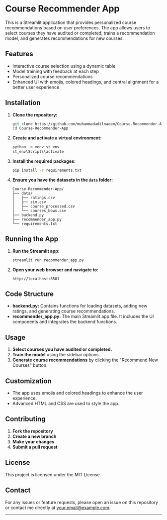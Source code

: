 # **Course Recommender App**

This is a Streamlit application that provides personalized course recommendations based on user preferences. The app allows users to select courses they have audited or completed, trains a recommendation model, and generates recommendations for new courses.



## **Features**

- Interactive course selection using a dynamic table
- Model training with feedback at each step
- Personalized course recommendations
- Enhanced UI with emojis, colored headings, and central alignment for a better user experience

## **Installation**

1. **Clone the repository:**
    ```bash
    git clone https://github.com/muhammadadilnaeem/Course-Recommender-App.git
    cd Course-Recommender-App
    ```

2. **Create and activate a virtual environment:**
    ```bash
    python -m venv st_env
    st_env\Scripts\activate
    ```

3. **Install the required packages:**
    ```bash
    pip install -r requirements.txt
    ```

4. **Ensure you have the datasets in the `data` folder:**
    ```
    Course-Recommender-App/
    ├── data/
    │   ├── ratings.csv
    │   ├── sim.csv
    │   ├── course_processed.csv
    │   └── courses_bows.csv
    ├── backend.py
    ├── recommender_app.py
    └── requirements.txt
    ```

## **Running the App**

1. **Run the Streamlit app:**
    ```bash
    streamlit run recommender_app.py
    ```

2. **Open your web browser and navigate to:**
    ```
    http://localhost:8501
    ```

## **Code Structure**

- **backend.py:** Contains functions for loading datasets, adding new ratings, and generating course recommendations.
- **recommender_app.py:** The main Streamlit app file. It includes the UI components and integrates the backend functions.

## **Usage**

1. **Select courses you have audited or completed.**
2. **Train the model** using the sidebar options.
3. **Generate course recommendations** by clicking the "Recommend New Courses" button.

## **Customization**

- The app uses emojis and colored headings to enhance the user experience.
- Advanced HTML and CSS are used to style the app.


## Contributing

1. **Fork the repository**
2. **Create a new branch**
3. **Make your changes**
4. **Submit a pull request**

## **License**

This project is licensed under the MIT License.

## **Contact**

For any issues or feature requests, please open an issue on this repository or contact me directly at your.email@example.com.

---